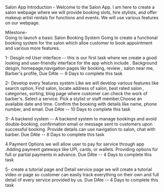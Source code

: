 Salon App
Introduction - Welcome to the Salon App. I am here to create a salon webpage where we will provide booking slots, hire stylists, and offer makeup artist rentals for functions and events. We will use various features on our webpage.

Milestone-  
Going to launch a basic Salon Booking System
Going to create a functional booking system for the salon which alloe customer to book appointment and various more features.

1- Desgin nd User interface -- 
 this is our first task where we create a good looking and user-friendly interface for the app which include . Background desgin, homepage,navigation pages likr booking, review , salon near me, Barber's profile, 
 Due DAte -- 8 Days to complete this task

 2- Develop every  features system
  Like we will develop various features like search option, Find salon, locate address of salon, best rated salon , categories, sorting, blog page where customer can check the work of barber's. Select a service. Pick a stylist or staff member.Choose an available date and time. Confirm the booking with details like name, phone number, and email.
 Due DAte -- 10 Days to complete this task

3- A backend system --
 A backend system to manage bookings and avoid double-booking,  confirmation email or message sent to customers upon successful booking. Provide details can use navigation to salon, chat with barber.
  Due DAte -- 8 Days to complete this task

4 Payment Options
we will allow user to pay for service through app .Adding payment gateways like UPI, cards, or wallets. Providing options for full or partial payments in advance.
  Due DAte -- 4 Days to complete this task

5- create a tutorial page and Detail service page
we will create a tutorial video or page so customer can easily track everything on their own and full detail of every service provided by us.
  Due DAte -- 4 Days to complete this task
